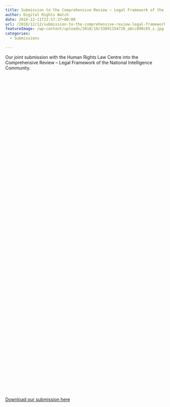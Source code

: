 ```yaml
---
title: Submission to the Comprehensive Review – Legal Framework of the National Intelligence Community
author: Digital Rights Watch
date: 2018-12-11T23:57:37+00:00
url: /2018/12/12/submission-to-the-comprehensive-review-legal-framework-of-the-national-intelligence-community/
featureImage: /wp-content/uploads/2018/10/33091154720_a8cc890c65_z.jpg
categories:
  - Submissions

---
```

Our joint submission with the Human Rights Law Centre into the Comprehensive Review &#8211; Legal Framework of the National Intelligence Community.

<div data-configid="29076025/67468012" style="width:100%; height:1000px;" class="issuuembed">
</div>

[Download our submission here][1]

 [1]: /wp-content/uploads/2019/02/HRLC-and-DRW-Submission-12-December-2018.pdf
